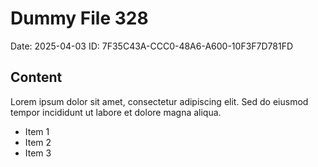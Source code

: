 # Dummy File 328

Date: 2025-04-03
ID: 7F35C43A-CCC0-48A6-A600-10F3F7D781FD

## Content

Lorem ipsum dolor sit amet, consectetur adipiscing elit.
Sed do eiusmod tempor incididunt ut labore et dolore magna aliqua.

* Item 1
* Item 2
* Item 3
